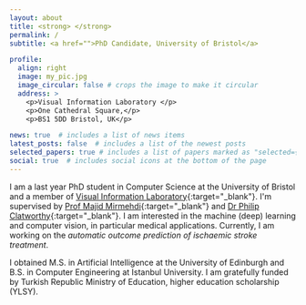 ```yaml
---
layout: about
title: <strong> </strong>
permalink: /
subtitle: <a href="">PhD Candidate, University of Bristol</a>

profile:
  align: right
  image: my_pic.jpg
  image_circular: false # crops the image to make it circular
  address: >
    <p>Visual Information Laboratory </p>
    <p>One Cathedral Square,</p>
    <p>BS1 5DD Bristol, UK</p>

news: true  # includes a list of news items
latest_posts: false  # includes a list of the newest posts
selected_papers: true # includes a list of papers marked as "selected={true}"
social: true  # includes social icons at the bottom of the page
---
```


I am a last year PhD student in Computer Science at the University of Bristol and a member of [Visual Information Laboratory](https://vilab.blogs.bristol.ac.uk/){:target="\_blank"}. I'm supervised by [Prof Majid Mirmehdi](http://people.cs.bris.ac.uk/~majid//){:target="\_blank"} and [Dr Philip Clatworthy](http://www.bris.ac.uk/clinical-sciences/people/231094/overview.html){:target="\_blank"}. I am interested in the machine (deep) learning and computer vision, in particular medical applications. Currently, I am working on the *automatic outcome prediction of ischaemic stroke treatment*.

I obtained M.S. in Artificial Intelligence at the University of Edinburgh and B.S. in Computer Engineering at Istanbul University. 
I am gratefully funded by Turkish Republic Ministry of Education, higher education scholarship (YLSY).
